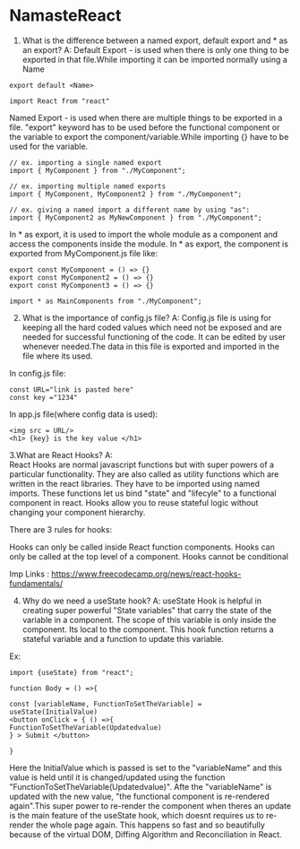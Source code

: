# NamasteReact
1. What is the difference between a named export, default export and * as an export?
A:
Default Export -  is used when there is only one thing to be exported in that file.While importing it can be imported normally using a Name

```
export default <Name>

import React from "react"
```
Named Export - is used when there are multiple things to be exported in a file.
"export" keyword has to be used before the functional component or the variable to export the component/variable.While importing {} have to be used
for the variable.

```
// ex. importing a single named export
import { MyComponent } from "./MyComponent";

// ex. importing multiple named exports
import { MyComponent, MyComponent2 } from "./MyComponent";

// ex. giving a named import a different name by using "as":
import { MyComponent2 as MyNewComponent } from "./MyComponent";
```
In * as export, it is used to import the whole module as a component and access the components inside the module. 
In * as export, the component is exported from MyComponent.js file like:

```
export const MyComponent = () => {}
export const MyComponent2 = () => {}
export const MyComponent3 = () => {}

import * as MainComponents from "./MyComponent";
```

2. What is the importance of config.js file?
A:
Config.js file is using for keeping all the hard coded values which need not be exposed and are needed for successful functioning of the code.
It can be edited by user whenever needed.The data in this file is exported and imported in the file where its used.

In config.js file:
```
const URL="link is pasted here"
const key ="1234"
```
In app.js file(where config data is used):
```
<img src = URL/>
<h1> {key} is the key value </h1>
```
3.What are React Hooks?
A:   
React Hooks are normal javascript functions but with super powers of a particular functionality. They are also called as utility functions which
are written in the react libraries. They have to be imported using named imports. These functions let us bind "state" and "lifecyle" to a functional
component in react. Hooks allow you to reuse stateful logic without changing your component hierarchy. 

There are 3 rules for hooks:

Hooks can only be called inside React function components.
Hooks can only be called at the top level of a component.
Hooks cannot be conditional

Imp Links : https://www.freecodecamp.org/news/react-hooks-fundamentals/

4. Why do we need a useState hook?
A:
useState Hook is helpful in creating super powerful "State variables" that carry the state of the variable in a component. The scope of this
variable is only inside the component. Its local to the component. This hook function returns a stateful variable and a function to update this
variable.

Ex:
```
import {useState} from "react";

function Body = () =>{

const [variableName, FunctionToSetTheVariable] = useState(InitialValue)
<button onClick = { () =>{
FunctionToSetTheVariable(Updatedvalue)
} > Submit </button>

}
 ```
Here the InitialValue which is passed is set to the "variableName" and this value is held until it is changed/updated using
the function "FunctionToSetTheVariable(Updatedvalue)". Afte the "variableName" is updated with the new value, "the functional component is 
re-rendered again".This super power to re-render the component when theres an update is the main feature of the useState hook, which doesnt requires 
us to re-render the whole page again.
This happens so fast and so beautifully because of the virtual DOM, Diffing Algorithm and Reconciliation in React.

  


